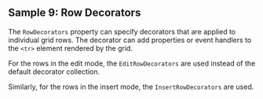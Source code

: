 ## Sample 9: Row Decorators

The `RowDecorators` property can specify decorators that are applied to individual grid rows. The decorator can add properties or event handlers to the `<tr>` element rendered by the grid.

For the rows in the edit mode, the `EditRowDecorators` are used instead of the default decorator collection.

Similarly, for the rows in the insert mode, the `InsertRowDecorators` are used.
